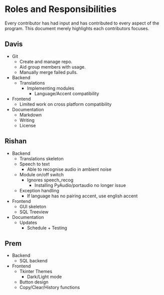 # Roles and Responsibilities

Every contributor has had input and has contributed to every aspect of the program. This document merely highlights each contributors focuses.

## Davis

- Git
  - Create and manage repo.
  - Aid group members with usage.
  - Manually merge failed pulls.
- Backend
  - Translations
    - Implementing modules
      - Language/Accent compatibility
- Frontend
  - Limited work on cross platform compatibility
- Documentation
  - Markdown
  - Writing
  - License

## Rishan

- Backend
  - Translations skeleton
  - Speech to text
    - Able to recognise audio in ambient noise
  - Module on/off switch
    - Ignores speech_recog
      - Installing PyAudio/portaudio no longer issue
  - Exception handling
    - If language has no pairing accent, use english accent
- Frontend
  - GUI skeleton
  - SQL Treeview
- Documentation
  - Updates
    - Schedule + Testing

## Prem

- Backend
  - SQL backend
- Frontend
  - Tkinter Themes
    - Dark/Light mode
  - Button design
  - Copy/Clear/History functions
